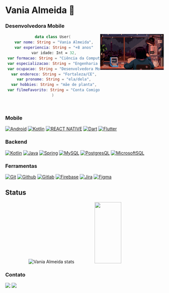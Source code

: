 # Vania Almeida 👋

### Desenvolvedora Mobile

<div align="center">
    <img src="./assets/dev.gif" width="40%" align="right" alt="Desenvolvedora" />

<div>

   ```kt
   data class User(
    var nome: String = "Vania Almeida",
    var experiencia: String = "+8 anos"
    var idade: Int = 32,
    var formacao: String = "Ciência da Computação - Unifor",
    var especializacao: String = "Engenharia de Software - UNI7",
    var ocupacao: String = "Desenvolvedora Mobile",
    var endereco: String = "Fortaleza/CE",
    var pronome: String = "ela/dela",
    var hobbies: String = "mãe de planta",
    var filmeFavorito: String = "Conta Comigo",
)
   ```
&nbsp;
</div>
</div>

<!-- https://cursos.alura.com.br/user/vaniala -->

### Mobile

[![Android](https://img.shields.io/badge/Android-3DDC84?style=for-the-badge&logo=android&logoColor=white)](https://developer.android.com/)
[![Kotlin](https://img.shields.io/badge/Kotlin-6b57ff?style=for-the-badge&logo=kotlin&logoColor=white)](https://kotlinlang.org/docs/home.html)
[![REACT NATIVE](https://img.shields.io/badge/React_Native-20232A?style=for-the-badge&logo=react&logoColor=white)](https://reactnative.dev/)
[![Dart](https://img.shields.io/badge/Dart-0175C2?style=for-the-badge&logo=dart&logoColor=white)](https://dart.dev/)
[![Flutter](https://img.shields.io/badge/Flutter-02569B?style=for-the-badge&logo=flutter&logoColor=white)](https://flutter.dev/)

### Backend
[![Kotlin](https://img.shields.io/badge/Kotlin-6b57ff?style=for-the-badge&logo=kotlin&logoColor=white)](https://kotlinlang.org/docs/home.html)
[![Java](https://img.shields.io/badge/Java-ED8B00?style=for-the-badge&logo=java&logoColor=white)](https://www.oracle.com/java/)
[![Spring](https://img.shields.io/badge/Spring-6DB33F?style=for-the-badge&logo=spring&logoColor=white)](https://spring.io/)
[![MySQL](https://img.shields.io/badge/MySQL-00000F?style=for-the-badge&logo=mysql&logoColor=white)](https://www.mysql.com/)
[![PostgresQL](https://img.shields.io/badge/PostgreSQL-316192?style=for-the-badge&logo=postgresql&logoColor=white)](https://www.postgresql.org/)
[![MicrosoftSQL](https://img.shields.io/badge/Microsoft_SQL_Server-CC2927?style=for-the-badge&logo=microsoft-sql-server&logoColor=white)](https://www.microsoft.com/pt-br/sql-server)

### Ferramentas

[![Git](https://img.shields.io/badge/Git-E34F26?style=for-the-badge&logo=git&logoColor=white)](https://git-scm.com/)
[![Github](https://img.shields.io/badge/Github-121212?style=for-the-badge&logo=github&logoColor=white)](https://github.com/)
[![Gitlab](https://img.shields.io/badge/GitLab-E24329?style=for-the-badge&logo=gitlab&logoColor=white)](https://gitlab.com/)
[![Firebase](https://img.shields.io/badge/-Firebase-FFCA28?style=for-the-badge&logo=firebase&logoColor=272b33)](https://firebase.google.com/)
[![Jira](https://img.shields.io/badge/Jira-0052CC?style=for-the-badge&logo=Jira&logoColor=white)](https://www.atlassian.com/software/jira)
[![Figma](https://img.shields.io/badge/Figma-F24E1E?style=for-the-badge&logo=figma&logoColor=white)](https://www.figma.com/)

## Status

<div align="center" >  
  <img width="49%" height="195px" src="https://github-readme-stats.vercel.app/api?username=vanialadev&show_icons=true&count_private=true&hide_border=true&title_color=FFC800&icon_color=00D7D7&text_color=00D7D7&bg_color=0d1117" alt="Vania Almeida stats" /> 
  <img width="41%" height="195px" src="https://github-readme-stats.vercel.app/api/top-langs/?username=vanialadev&layout=compact&hide_border=true&title_color=FFC800&text_color=00bfbf&bg_color=0d1117&langs_count=6" />
</div>

### Contato

<p align="left">
  <a target="_blank" href="https://www.linkedin.com/in/vanialadev/ alt="Linkedin">
    <img src="https://img.shields.io/badge/LinkedIn-0077B5?style=for-the-badge&logo=linkedin&logoColor=white" target="_blank"></a>
  <a target="_blank" href="mailto:vania.almeida28@hotmail.com" alt="E-mail">
    <img src="https://img.shields.io/badge/hotmail-0078D4?style=for-the-badge&logo=microsoft-outlook&logoColor=white" target="_blank"></a>
</p>

<!--
**vanialadev/vanialadev** is a ✨ _special_ ✨ repository because its `README.md` (this file) appears on your GitHub profile.

Here are some ideas to get you started:

- 🔭 I’m currently working on ...
- 🌱 I’m currently learning ...
- 👯 I’m looking to collaborate on ...
- 🤔 I’m looking for help with ...
- 💬 Ask me about ...
- 📫 How to reach me: ...
- 😄 Pronouns: ...
- ⚡ Fun fact: ...
-->
